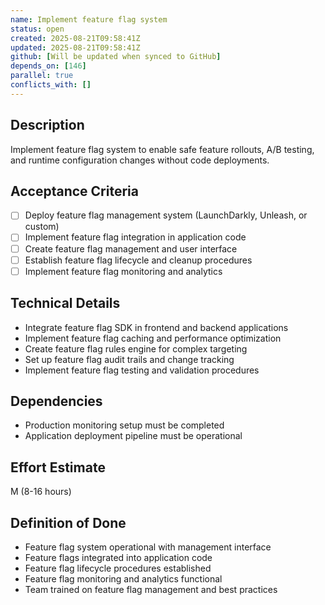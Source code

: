 ```yaml
---
name: Implement feature flag system
status: open
created: 2025-08-21T09:58:41Z
updated: 2025-08-21T09:58:41Z
github: [Will be updated when synced to GitHub]
depends_on: [146]
parallel: true
conflicts_with: []
---
```


## Description
Implement feature flag system to enable safe feature rollouts, A/B testing, and runtime configuration changes without code deployments.

## Acceptance Criteria
- [ ] Deploy feature flag management system (LaunchDarkly, Unleash, or custom)
- [ ] Implement feature flag integration in application code
- [ ] Create feature flag management and user interface
- [ ] Establish feature flag lifecycle and cleanup procedures
- [ ] Implement feature flag monitoring and analytics

## Technical Details
- Integrate feature flag SDK in frontend and backend applications
- Implement feature flag caching and performance optimization
- Create feature flag rules engine for complex targeting
- Set up feature flag audit trails and change tracking
- Implement feature flag testing and validation procedures

## Dependencies
- Production monitoring setup must be completed
- Application deployment pipeline must be operational

## Effort Estimate
M (8-16 hours)

## Definition of Done
- Feature flag system operational with management interface
- Feature flags integrated into application code
- Feature flag lifecycle procedures established
- Feature flag monitoring and analytics functional
- Team trained on feature flag management and best practices